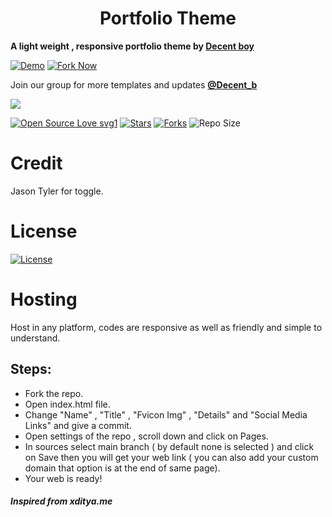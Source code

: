 <h1 align="center">Portfolio Theme</h1>
<p><b>A light weight , responsive portfolio theme by <a href="https://t.me/Decent_b">Decent boy</a></b></p>

[![Demo](https://img.shields.io/badge/Live-Demo-blue?style=flat-square)](https://decentboyy.github.io/Portfolio/)
[![Fork Now](https://img.shields.io/badge/Fork-Now-red?style=flat-square)](https://github.com/decentboyy/Portfolio/)

<p> Join our group for more templates and updates <a href="https://t.me/Decent_b"><b>@Decent_b</b></a></p>

<img src="https://te.legra.ph/file/a5216d6c828b38bc53cfc.jpg">


[![Open Source Love svg1](https://badges.frapsoft.com/os/v1/open-source.png?v=103)]( https://github.com/decentboyy/Portfolio)
[![Stars](https://img.shields.io/github/stars/krishna6688/Portfolio?&style=flat-square)]( https://github.com/krishna6688/Portfolio/stargazers)
[![Forks](https://img.shields.io/github/forks/krishna6688/Portfolio?&style=flat-square)]( https://github.com/krishna6688/Portfolio/network/members)
![Repo Size](https://img.shields.io/github/repo-size/krishna6688/Portfolio?style=flat-square)

# Credit
Jason Tyler for toggle.

# License

[![License](https://img.shields.io/badge/Apache-2.0-red?style=flat-square)](https://github.com/krishna6688/Portfolio/blob/main/LICENSE)

# Hosting

Host in any platform, codes are responsive as well as friendly and simple to understand.

## Steps:

* Fork the repo.
* Open index.html file.
* Change "Name" , "Title" , "Fvicon Img" , "Details" and "Social Media Links" and give a commit.
* Open settings of the repo , scroll down and click on Pages.
* In sources select main branch ( by default none is selected ) and click on Save then you will get your web link ( you can also add your custom domain that option is at the end of same page). 
* Your web is ready!

<h5>Inspired from xditya.me</h5>
